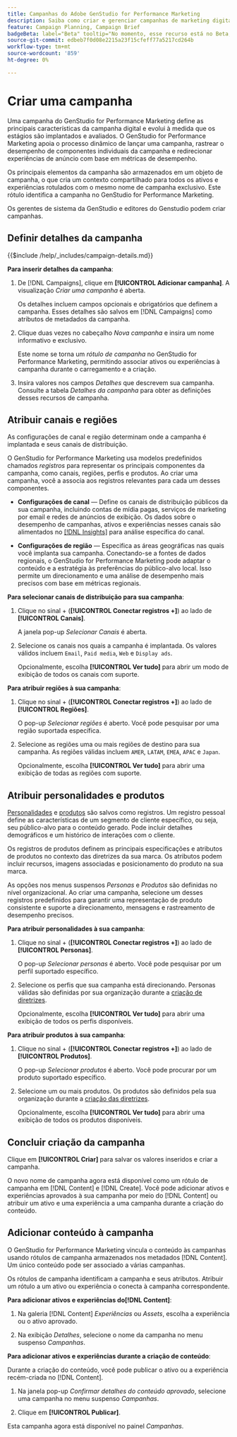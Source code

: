 ```yaml
---
title: Campanhas do Adobe GenStudio for Performance Marketing
description: Saiba como criar e gerenciar campanhas de marketing digital que aproveitam os ativos e as experiências de IA gerativa.
feature: Campaign Planning, Campaign Brief
badgeBeta: label="Beta" tooltip="No momento, esse recurso está no Beta, portanto, algumas funcionalidades podem estar limitadas ou sujeitas a alterações."
source-git-commit: edbeb7f0d08e2215a23f15cfeff77a5217cd264b
workflow-type: tm+mt
source-wordcount: '859'
ht-degree: 0%

---
```


# Criar uma campanha

Uma campanha do GenStudio for Performance Marketing define as principais características da campanha digital e evolui à medida que os estágios são implantados e avaliados. O GenStudio for Performance Marketing apoia o processo dinâmico de lançar uma campanha, rastrear o desempenho de componentes individuais da campanha e redirecionar experiências de anúncio com base em métricas de desempenho.

Os principais elementos da campanha são armazenados em um objeto de campanha, o que cria um contexto compartilhado para todos os ativos e experiências rotulados com o mesmo nome de campanha exclusivo. Este rótulo identifica a campanha no GenStudio for Performance Marketing.

Os gerentes de sistema da GenStudio e editores do Genstudio podem criar campanhas.

## Definir detalhes da campanha

{{$include /help/_includes/campaign-details.md}}


**Para inserir detalhes da campanha**:

1. De [!DNL Campaigns], clique em **[!UICONTROL Adicionar campanha]**. A visualização _Criar uma campanha_ é aberta.

   Os detalhes incluem campos opcionais e obrigatórios que definem a campanha. Esses detalhes são salvos em [!DNL Campaigns] como atributos de metadados da campanha.

1. Clique duas vezes no cabeçalho _Nova campanha_ e insira um nome informativo e exclusivo.

   Este nome se torna um _rótulo de campanha_ no GenStudio for Performance Marketing, permitindo associar ativos ou experiências à campanha durante o carregamento e a criação.

1. Insira valores nos campos _Detalhes_ que descrevem sua campanha. Consulte a tabela _Detalhes da campanha_ para obter as definições desses recursos de campanha.

## Atribuir canais e regiões

As configurações de canal e região determinam onde a campanha é implantada e seus canais de distribuição.

O GenStudio for Performance Marketing usa modelos predefinidos chamados _registros_ para representar os principais componentes da campanha, como canais, regiões, perfis e produtos. Ao criar uma campanha, você a associa aos registros relevantes para cada um desses componentes.

* **Configurações de canal** — Define os canais de distribuição públicos da sua campanha, incluindo contas de mídia pagas, serviços de marketing por email e redes de anúncios de exibição. Os dados sobre o desempenho de campanhas, ativos e experiências nesses canais são alimentados no [[!DNL Insights]](/help/user-guide/insights/overview.md) para análise específica do canal.

* **Configurações de região** — Especifica as áreas geográficas nas quais você implanta sua campanha. Conectando-se a fontes de dados regionais, o GenStudio for Performance Marketing pode adaptar o conteúdo e a estratégia às preferências do público-alvo local. Isso permite um direcionamento e uma análise de desempenho mais precisos com base em métricas regionais.

**Para selecionar canais de distribuição para sua campanha**:

1. Clique no sinal + (**[!UICONTROL Conectar registros +]**) ao lado de **[!UICONTROL Canais]**.

   A janela pop-up _Selecionar Canais_ é aberta.

1. Selecione os canais nos quais a campanha é implantada. Os valores válidos incluem `Email`, `Paid media`, `Web` e `Display ads`.

   Opcionalmente, escolha **[!UICONTROL Ver tudo]** para abrir um modo de exibição de todos os canais com suporte.

**Para atribuir regiões à sua campanha**:

1. Clique no sinal + (**[!UICONTROL Conectar registros +]**) ao lado de **[!UICONTROL Regiões]**.

   O pop-up _Selecionar regiões_ é aberto. Você pode pesquisar por uma região suportada específica.

1. Selecione as regiões uma ou mais regiões de destino para sua campanha. As regiões válidas incluem `AMER`, `LATAM`, `EMEA`, `APAC` e `Japan`.

   Opcionalmente, escolha **[!UICONTROL Ver tudo]** para abrir uma exibição de todas as regiões com suporte.

## Atribuir personalidades e produtos

[Personalidades](/help/user-guide/guidelines/personas.md) e [produtos](/help/user-guide/guidelines/products.md) são salvos como registros. Um registro pessoal define as características de um segmento de cliente específico, ou seja, seu público-alvo para o conteúdo gerado. Pode incluir detalhes demográficos e um histórico de interações com o cliente.

Os registros de produtos definem as principais especificações e atributos de produtos no contexto das diretrizes da sua marca. Os atributos podem incluir recursos, imagens associadas e posicionamento do produto na sua marca.

As opções nos menus suspensos _Personas_ e _Produtos_ são definidas no nível organizacional. Ao criar uma campanha, selecione um desses registros predefinidos para garantir uma representação de produto consistente e suporte a direcionamento, mensagens e rastreamento de desempenho precisos.

**Para atribuir personalidades à sua campanha**:

1. Clique no sinal + (**[!UICONTROL Conectar registros +]**) ao lado de **[!UICONTROL Personas]**.

   O pop-up _Selecionar personas_ é aberto. Você pode pesquisar por um perfil suportado específico.

1. Selecione os perfis que sua campanha está direcionando. Personas válidas são definidas por sua organização durante a [criação de diretrizes](/help/user-guide/guidelines/personas.md).

   Opcionalmente, escolha **[!UICONTROL Ver tudo]** para abrir uma exibição de todos os perfis disponíveis.

**Para atribuir produtos à sua campanha**:

1. Clique no sinal + (**[!UICONTROL Conectar registros +]**) ao lado de **[!UICONTROL Produtos]**.

   O pop-up _Selecionar produtos_ é aberto. Você pode procurar por um produto suportado específico.

1. Selecione um ou mais produtos. Os produtos são definidos pela sua organização durante a [criação das diretrizes](/help/user-guide/guidelines/products.md).

   Opcionalmente, escolha **[!UICONTROL Ver tudo]** para abrir uma exibição de todos os produtos disponíveis.

## Concluir criação da campanha

Clique em **[!UICONTROL Criar]** para salvar os valores inseridos e criar a campanha.

O novo nome de campanha agora está disponível como um rótulo de campanha em [!DNL Content] e [!DNL Create]. Você pode adicionar ativos e experiências aprovados à sua campanha por meio do [!DNL Content] ou atribuir um ativo e uma experiência a uma campanha durante a criação do conteúdo.

## Adicionar conteúdo à campanha

O GenStudio for Performance Marketing vincula o conteúdo às campanhas usando rótulos de campanha armazenados nos metadados [!DNL Content]. Um único conteúdo pode ser associado a várias campanhas.

Os rótulos de campanha identificam a campanha e seus atributos. Atribuir um rótulo a um ativo ou experiência o conecta à campanha correspondente.

**Para adicionar ativos e experiências do[!DNL Content]**:

1. Na galeria [!DNL Content] _Experiências_ ou _Assets_, escolha a experiência ou o ativo aprovado.

1. Na exibição _Detalhes_, selecione o nome da campanha no menu suspenso _Campanhas_.

**Para adicionar ativos e experiências durante a criação de conteúdo**:

Durante a criação do conteúdo, você pode publicar o ativo ou a experiência recém-criada no [!DNL Content].

1. Na janela pop-up _Confirmar detalhes do conteúdo aprovado_, selecione uma campanha no menu suspenso _Campanhas_.

1. Clique em **[!UICONTROL Publicar]**.

Esta campanha agora está disponível no painel _Campanhas_.
